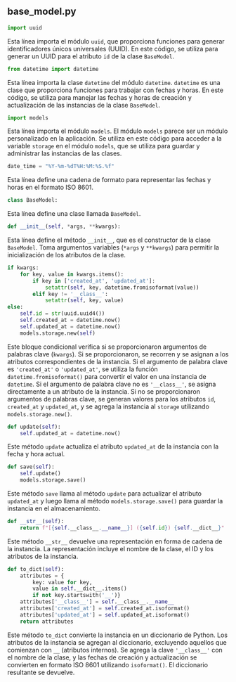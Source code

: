## base_model.py

```python
import uuid
```
Esta línea importa el módulo `uuid`, que proporciona funciones para generar identificadores únicos universales (UUID). En este código, se utiliza para generar un UUID para el atributo `id` de la clase `BaseModel`.

```python
from datetime import datetime
```
Esta línea importa la clase `datetime` del módulo `datetime`. `datetime` es una clase que proporciona funciones para trabajar con fechas y horas. En este código, se utiliza para manejar las fechas y horas de creación y actualización de las instancias de la clase `BaseModel`.

```python
import models
```
Esta línea importa el módulo `models`. El módulo `models` parece ser un módulo personalizado en la aplicación. Se utiliza en este código para acceder a la variable `storage` en el módulo `models`, que se utiliza para guardar y administrar las instancias de las clases.

```python
date_time = "%Y-%m-%dT%H:%M:%S.%f"
```
Esta línea define una cadena de formato para representar las fechas y horas en el formato ISO 8601.

```python
class BaseModel:
```
Esta línea define una clase llamada `BaseModel`.

```python
def __init__(self, *args, **kwargs):
```
Esta línea define el método `__init__`, que es el constructor de la clase `BaseModel`. Toma argumentos variables (`*args` y `**kwargs`) para permitir la inicialización de los atributos de la clase.

```python
if kwargs:
    for key, value in kwargs.items():
        if key in ['created_at', 'updated_at']:
            setattr(self, key, datetime.fromisoformat(value))
        elif key != '__class__':
            setattr(self, key, value)
else:
    self.id = str(uuid.uuid4())
    self.created_at = datetime.now()
    self.updated_at = datetime.now()
    models.storage.new(self)
```
Este bloque condicional verifica si se proporcionaron argumentos de palabras clave (`kwargs`). Si se proporcionaron, se recorren y se asignan a los atributos correspondientes de la instancia. Si el argumento de palabra clave es `'created_at'` o `'updated_at'`, se utiliza la función `datetime.fromisoformat()` para convertir el valor en una instancia de `datetime`. Si el argumento de palabra clave no es `'__class__'`, se asigna directamente a un atributo de la instancia. Si no se proporcionaron argumentos de palabras clave, se generan valores para los atributos `id`, `created_at` y `updated_at`, y se agrega la instancia al `storage` utilizando `models.storage.new()`.

```python
def update(self):
    self.updated_at = datetime.now()
```
Este método `update` actualiza el atributo `updated_at` de la instancia con la fecha y hora actual.

```python
def save(self):
    self.update()
    models.storage.save()
```
Este método `save` llama al método `update` para actualizar el atributo `updated_at` y luego llama al método `models.storage.save()` para guardar la instancia en el almacenamiento.

```python
def __str__(self):
    return f"[{self.__class__.__name__}] ({self.id}) {self.__dict__}"
```
Este método `__str__` devuelve una representación en forma de cadena de la instancia. La representación incluye el nombre de la clase, el ID y los atributos de la instancia.

```python
def to_dict(self):
    attributes = {
        key: value for key,
        value in self.__dict__.items()
        if not key.startswith('__')}
    attributes['__class__'] = self.__class__.__name__
    attributes['created_at'] = self.created_at.isoformat()
    attributes['updated_at'] = self.updated_at.isoformat()
    return attributes
```
Este método `to_dict` convierte la instancia en un diccionario de Python. Los atributos de la instancia se agregan al diccionario, excluyendo aquellos que comienzan con `__` (atributos internos). Se agrega la clave `'__class__'` con el nombre de la clase, y las fechas de creación y actualización se convierten en formato ISO 8601 utilizando `isoformat()`. El diccionario resultante se devuelve.